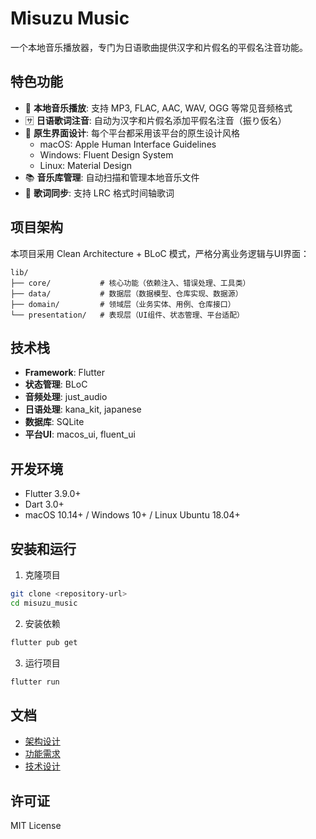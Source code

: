 # Misuzu Music

一个本地音乐播放器，专门为日语歌曲提供汉字和片假名的平假名注音功能。

## 特色功能

- 🎵 **本地音乐播放**: 支持 MP3, FLAC, AAC, WAV, OGG 等常见音频格式
- 🈂️ **日语歌词注音**: 自动为汉字和片假名添加平假名注音（振り仮名）
- 🎨 **原生界面设计**: 每个平台都采用该平台的原生设计风格
  - macOS: Apple Human Interface Guidelines
  - Windows: Fluent Design System
  - Linux: Material Design
- 📚 **音乐库管理**: 自动扫描和管理本地音乐文件
- 📝 **歌词同步**: 支持 LRC 格式时间轴歌词

## 项目架构

本项目采用 Clean Architecture + BLoC 模式，严格分离业务逻辑与UI界面：

```
lib/
├── core/           # 核心功能（依赖注入、错误处理、工具类）
├── data/           # 数据层（数据模型、仓库实现、数据源）
├── domain/         # 领域层（业务实体、用例、仓库接口）
└── presentation/   # 表现层（UI组件、状态管理、平台适配）
```

## 技术栈

- **Framework**: Flutter
- **状态管理**: BLoC
- **音频处理**: just_audio
- **日语处理**: kana_kit, japanese
- **数据库**: SQLite
- **平台UI**: macos_ui, fluent_ui

## 开发环境

- Flutter 3.9.0+
- Dart 3.0+
- macOS 10.14+ / Windows 10+ / Linux Ubuntu 18.04+

## 安装和运行

1. 克隆项目
```bash
git clone <repository-url>
cd misuzu_music
```

2. 安装依赖
```bash
flutter pub get
```

3. 运行项目
```bash
flutter run
```

## 文档

- [架构设计](docs/architecture.md)
- [功能需求](docs/requirements.md)
- [技术设计](docs/technical_design.md)

## 许可证

MIT License
